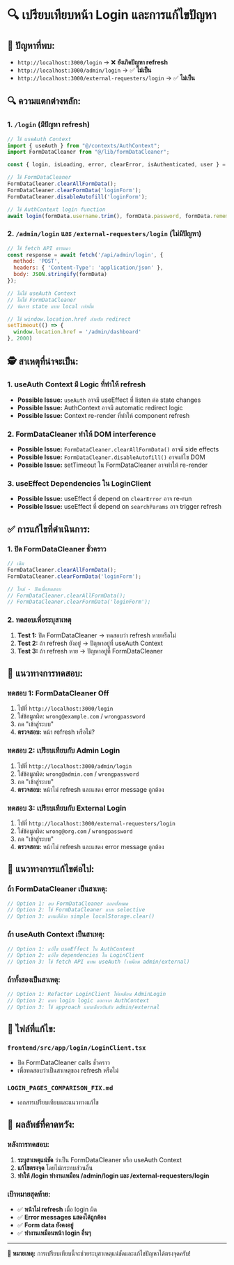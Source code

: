 # 🔍 เปรียบเทียบหน้า Login และการแก้ไขปัญหา

## 🚨 **ปัญหาที่พบ:**
- `http://localhost:3000/login` → ❌ **ยังเกิดปัญหา refresh**
- `http://localhost:3000/admin/login` → ✅ **ไม่เป็น**
- `http://localhost:3000/external-requesters/login` → ✅ **ไม่เป็น**

## 🔍 **ความแตกต่างหลัก:**

### **1. `/login` (มีปัญหา refresh)**
```jsx
// ใช้ useAuth Context
import { useAuth } from "@/contexts/AuthContext";
import FormDataCleaner from "@/lib/formDataCleaner";

const { login, isLoading, error, clearError, isAuthenticated, user } = useAuth();

// ใช้ FormDataCleaner
FormDataCleaner.clearAllFormData();
FormDataCleaner.clearFormData('loginForm');
FormDataCleaner.disableAutofill('loginForm');

// ใช้ AuthContext login function
await login(formData.username.trim(), formData.password, formData.rememberMe);
```

### **2. `/admin/login` และ `/external-requesters/login` (ไม่มีปัญหา)**
```jsx
// ใช้ fetch API ธรรมดา
const response = await fetch('/api/admin/login', {
  method: 'POST',
  headers: { 'Content-Type': 'application/json' },
  body: JSON.stringify(formData)
});

// ไม่ใช้ useAuth Context
// ไม่ใช้ FormDataCleaner
// จัดการ state แบบ local เท่านั้น

// ใช้ window.location.href สำหรับ redirect
setTimeout(() => {
  window.location.href = '/admin/dashboard'
}, 2000)
```

## 🕵️ **สาเหตุที่น่าจะเป็น:**

### **1. useAuth Context มี Logic ที่ทำให้ refresh**
- **Possible Issue:** `useAuth` อาจมี useEffect ที่ listen ต่อ state changes
- **Possible Issue:** AuthContext อาจมี automatic redirect logic
- **Possible Issue:** Context re-render ที่ทำให้ component refresh

### **2. FormDataCleaner ทำให้ DOM interference**
- **Possible Issue:** `FormDataCleaner.clearAllFormData()` อาจมี side effects
- **Possible Issue:** `FormDataCleaner.disableAutofill()` อาจแก้ไข DOM
- **Possible Issue:** setTimeout ใน FormDataCleaner อาจทำให้ re-render

### **3. useEffect Dependencies ใน LoginClient**
- **Possible Issue:** useEffect ที่ depend on `clearError` อาจ re-run
- **Possible Issue:** useEffect ที่ depend on `searchParams` อาจ trigger refresh

## ✅ **การแก้ไขที่ดำเนินการ:**

### **1. ปิด FormDataCleaner ชั่วคราว**
```jsx
// เดิม
FormDataCleaner.clearAllFormData();
FormDataCleaner.clearFormData('loginForm');

// ใหม่ - ปิดเพื่อทดสอบ
// FormDataCleaner.clearAllFormData();
// FormDataCleaner.clearFormData('loginForm');
```

### **2. ทดสอบเพื่อระบุสาเหตุ**
1. **Test 1:** ปิด FormDataCleaner → ทดสอบว่า refresh หายหรือไม่
2. **Test 2:** ถ้า refresh ยังอยู่ → ปัญหาอยู่ที่ useAuth Context
3. **Test 3:** ถ้า refresh หาย → ปัญหาอยู่ที่ FormDataCleaner

## 🧪 **แนวทางการทดสอบ:**

### **ทดสอบ 1: FormDataCleaner Off**
1. ไปที่ `http://localhost:3000/login`
2. ใส่ข้อมูลผิด: `wrong@example.com` / `wrongpassword`
3. กด "เข้าสู่ระบบ"
4. **ตรวจสอบ:** หน้า refresh หรือไม่?

### **ทดสอบ 2: เปรียบเทียบกับ Admin Login**
1. ไปที่ `http://localhost:3000/admin/login`
2. ใส่ข้อมูลผิด: `wrong@admin.com` / `wrongpassword`
3. กด "เข้าสู่ระบบ"
4. **ตรวจสอบ:** หน้าไม่ refresh และแสดง error message ถูกต้อง

### **ทดสอบ 3: เปรียบเทียบกับ External Login**
1. ไปที่ `http://localhost:3000/external-requesters/login`
2. ใส่ข้อมูลผิด: `wrong@org.com` / `wrongpassword`
3. กด "เข้าสู่ระบบ"
4. **ตรวจสอบ:** หน้าไม่ refresh และแสดง error message ถูกต้อง

## 🔧 **แนวทางการแก้ไขต่อไป:**

### **ถ้า FormDataCleaner เป็นสาเหตุ:**
```jsx
// Option 1: ลบ FormDataCleaner ออกทั้งหมด
// Option 2: ใช้ FormDataCleaner แบบ selective
// Option 3: แทนที่ด้วย simple localStorage.clear()
```

### **ถ้า useAuth Context เป็นสาเหตุ:**
```jsx
// Option 1: แก้ไข useEffect ใน AuthContext
// Option 2: แก้ไข dependencies ใน LoginClient
// Option 3: ใช้ fetch API แทน useAuth (เหมือน admin/external)
```

### **ถ้าทั้งสองเป็นสาเหตุ:**
```jsx
// Option 1: Refactor LoginClient ให้เหมือน AdminLogin
// Option 2: แยก login logic ออกจาก AuthContext
// Option 3: ใช้ approach แบบเดียวกันกับ admin/external
```

## 📝 **ไฟล์ที่แก้ไข:**

### **`frontend/src/app/login/LoginClient.tsx`**
- ปิด FormDataCleaner calls ชั่วคราว
- เพื่อทดสอบว่าเป็นสาเหตุของ refresh หรือไม่

### **`LOGIN_PAGES_COMPARISON_FIX.md`**
- เอกสารเปรียบเทียบและแนวทางแก้ไข

## 🎯 **ผลลัพธ์ที่คาดหวัง:**

### **หลังการทดสอบ:**
1. **ระบุสาเหตุแน่ชัด** ว่าเป็น FormDataCleaner หรือ useAuth Context
2. **แก้ไขตรงจุด** โดยไม่กระทบส่วนอื่น
3. **ทำให้ /login ทำงานเหมือน /admin/login และ /external-requesters/login**

### **เป้าหมายสุดท้าย:**
- ✅ **หน้าไม่ refresh** เมื่อ login ผิด
- ✅ **Error messages แสดงได้ถูกต้อง**
- ✅ **Form data ยังคงอยู่**
- ✅ **ทำงานเหมือนหน้า login อื่นๆ**

---

**📝 หมายเหตุ:** การเปรียบเทียบนี้จะช่วยระบุสาเหตุแน่ชัดและแก้ไขปัญหาได้ตรงจุดครับ!
